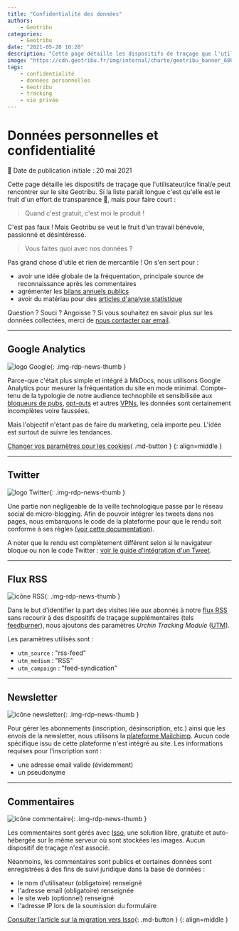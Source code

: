 ```yaml
---
title: "Confidentialité des données"
authors:
    - Geotribu
categories:
    - Geotribu
date: "2021-05-20 10:20"
description: "Cette page détaille les dispositifs de traçage que l'utilisateur/ice final/e peut rencontrer sur le site Geotribu."
image: "https://cdn.geotribu.fr/img/internal/charte/geotribu_banner_600x300.png"
tags:
    - confidentialité
    - données personnelles
    - Geotribu
    - tracking
    - vie privée
---
```


# Données personnelles et confidentialité

:calendar: Date de publication initiale : 20 mai 2021

Cette page détaille les dispositifs de traçage que l'utilisateur/ice final/e peut rencontrer sur le site Geotribu. Si la liste paraît longue c'est qu'elle est le fruit d'un effort de transparence :slightly_smiling_face:, mais pour faire court :

> Quand c'est gratuit, c'est moi le produit !

C'est pas faux ! Mais Geotribu se veut le fruit d'un travail bénévole, passionné et désintéressé.

> Vous faites quoi avec nos données ?

Pas grand chose d'utile et rien de mercantile ! On s'en sert pour :

- avoir une idée globale de la fréquentation, principale source de reconnaissance après les commentaires
- agrémenter les [bilans annuels publics](/articles/2021/2021-01-04_bilan_2020_perspectives_2021/)
- avoir du matériau pour des [articles d'analyse statistique](/articles/2021/2021-02-09_statistiques_twitter/)

Question ? Souci ? Angoisse ? Si vous souhaitez en savoir plus sur les données collectées, merci de [nous contacter par email](mailto:geotribu+rgpd@gmail.com).

----

## Google Analytics

![logo Google](https://cdn.geotribu.fr/img/logos-icones/entreprises_association/google/google.webp "logo Google"){: .img-rdp-news-thumb }

Parce-que c'était plus simple et intégré à MkDocs, nous utilisons Google Analytics pour mesurer la fréquentation du site en mode minimal. Compte-tenu de la typologie de notre audience technophile et sensibilisée aux [bloqueurs de pubs](https://fr.wikipedia.org/wiki/Logiciel_antipub), [opt-outs](https://tools.google.com/dlpage/gaoptout/index.html?hl=fr) et autres [VPNs](https://fr.wikipedia.org/wiki/R%C3%A9seau_priv%C3%A9_virtuel), les données sont certainement incomplètes voire faussées.

Mais l'objectif n'étant pas de faire du marketing, cela importe peu. L'idée est surtout de suivre les tendances.

[Changer vos paramètres pour les cookies](#__consent){ .md-button }
{: align=middle }

----

## Twitter

![logo Twitter](https://cdn.geotribu.fr/img/logos-icones/social/twitter.png "logo Twitter"){: .img-rdp-news-thumb }

Une partie non négligeable de la veille technologique passe par le réseau social de micro-blogging. Afin de pouvoir intégrer les tweets dans nos pages, nous embarquons le code de la plateforme pour que le rendu soit conforme à ses règles ([voir cette documentation](https://help.twitter.com/fr/using-twitter/how-to-embed-a-tweet)).

A noter que le rendu est complètement différent selon si le navigateur bloque ou non le code Twitter : [voir le guide d'intégration d'un Tweet](/contribuer/guides/twitter/#pistage-blocage-et-fallback).

----

## Flux RSS

![icône RSS](https://cdn.geotribu.fr/img/logos-icones/rss.png "icône RSS"){: .img-rdp-news-thumb }

Dans le but d'identifier la part des visites liée aux abonnés à notre [flux RSS] sans recourir à des dispositifs de traçage supplémentaires (tels [feedburner](https://feedburner.google.com/)), nous ajoutons des paramètres *Urchin Tracking Module* ([UTM]).

Les paramètres utilisés sont :

- `utm_source` : "rss-feed"
- `utm_medium` : "RSS"
- `utm_campaign` : "feed-syndication"

----

## Newsletter

![icône newsletter](https://cdn.geotribu.fr/img/logos-icones/divers/newsletter.webp "icône newsletter"){: .img-rdp-news-thumb }

Pour gérer les abonnements (inscription, désinscription, etc.) ainsi que les envois de la newsletter, nous utilisons la [plateforme Mailchimp](https://mailchimp.com/fr/). Aucun code spécifique issu de cette plateforme n'est intégré au site.
Les informations requises pour l'inscription sont :

- une adresse email valide (évidemment)
- un pseudonyme

----

## Commentaires

![icône commentaire](https://cdn.geotribu.fr/img/logos-icones/astuce.png "icône commentaire"){: .img-rdp-news-thumb }

Les commentaires sont gérés avec [Isso], une solution libre, gratuite et auto-hébergée sur le même serveur où sont stockées les images. Aucun dispositif de traçage n'est associé.

Néanmoins, les commentaires sont publics et certaines données sont enregistrées à des fins de suivi juridique dans la base de données :

- le nom d'utilisateur (obligatoire) renseigné
- l'adresse email (obligatoire) renseignée
- le site web (optionnel) renseigné
- l'adresse IP lors de la soumission du formulaire

[Consulter l'article sur la migration vers Isso](/articles/2021/2021-05-14_commentaires_migration_disqus_isso/){: .md-button }
{: align=middle }

<!-- Hyperlinks reference -->
[flux RSS]: https://static.geotribu.fr/feed_rss_created.xml
[Isso]: https://posativ.org/isso/
[UTM]: https://fr.wikipedia.org/wiki/Param%C3%A8tres_UTM
